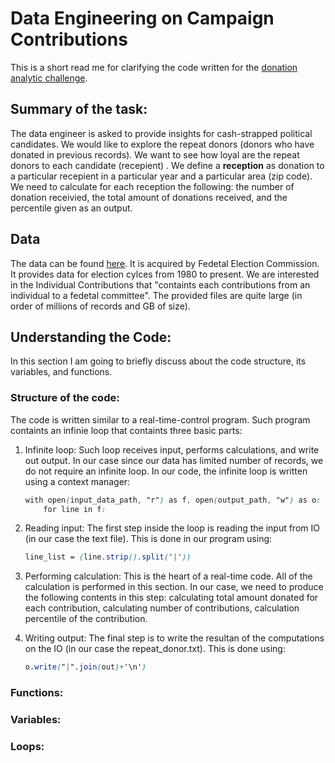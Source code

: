 # Data Engineering on Campaign Contributions

This is a short read me for clarifying the code written for the [donation analytic challenge](https://github.com/InsightDataScience/donation-analytics).

## Summary of the task:

The data engineer is asked to provide insights for cash-strapped political candidates.
We would like to explore the repeat donors (donors who have donated in previous records). We want to see how loyal are the repeat donors to each candidate (recepient) .
We define a **reception** as donation to a particular recepient in a particular year and a particular area (zip code).
We need to calculate for each reception the following: the number of donation receivied, the total amount of donations received, and the percentile given as an output.

## Data

The data can be found [here](https://classic.fec.gov/finance/disclosure/metadata/DataDictionaryContributionsbyIndividuals.shtml).
It is acquired by Fedetal Election Commission. It provides data for election cylces from 1980 to present. We are interested in the Individual Contributions that "containts each contributions from an individual to a fedetal committee". The provided files are quite large (in order of millions of records and GB of size).

## Understanding the Code:

In this section I am going to briefly discuss about the code structure, its variables, and functions.

### Structure of the code:
The code is written similar to a real-time-control program.
Such program containts an infinie loop that containts three basic parts:

1. Infinite loop:
Such loop receives input, performs calculations, and write out output. In our case since our data has limited number of records, we do not require an infinite loop. 
In our code, the infinite loop is written using a context manager:

	```css
	with open(input_data_path, "r") as f, open(output_path, "w") as o:
		for line in f:
	```

2. Reading input:
The first step inside the loop is reading the input from IO (in our case the text file). This is done in our program using:
	
	```css
	line_list = (line.strip().split('|'))
	```
3. Performing calculation:
This is the heart of a real-time code. All of the calculation is performed in this section.
In our case, we need to produce the following contents in this step: calculating total amount donated for each contribution, calculating number of contributions, calculation percentile of the contribution.
	
4. Writing output:
The final step is to write the resultan of the computations on the IO (in our case the repeat_donor.txt). This is done using:

	```css
	o.write("|".join(out)+'\n')
	```


### Functions:


### Variables:


### Loops:



